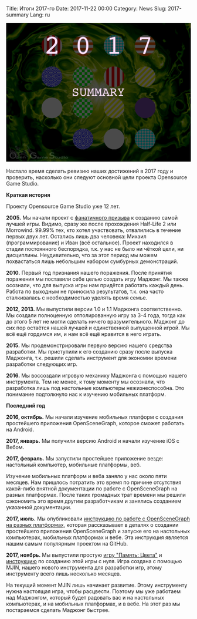 Title: Итоги 2017-го
Date: 2017-11-22 00:00
Category: News
Slug: 2017-summary
Lang: ru

![Игра на память в фоне][screenshot]

Настало время сделать ревизию наших достижений в 2017 году и проверить, насколько они следуют основной цели проекта Opensource Game Studio.

**Краткая история**

Проекту Opensource Game Studio уже 12 лет.

**2005.** Мы начали проект с [фанатичного призыва][fanatic_call] к созданию самой лучшей игры. Видимо, сразу же после прохождения Half-Life 2 или Morrowind. 99.99% тех, кто хотел участвовать, отвалились в течение первых двух лет. Остались лишь два человека: Михаил (программирование) и Иван (всё остальное). Проект находился в стадии постоянного беспорядка, т.к. у нас не было ни чёткой цели, ни дисциплины. Неудивительно, что за этот период мы можем похвастаться лишь небольшим набором сумбурных демонстраций.

**2010.** Первый год признания нашего поражения. После принятия поражения мы поставили себе целью создать игру Маджонг. Мы также осознали, что для выпуска игры нам придётся работать каждый день. Работа по выходным не приносила результатов, т.к. она часто сталкивалась с необходимостью уделять время семье.

**2012, 2013.** Мы выпустили версии 1.0 и 1.1 Маджонга соответственно. Мы создали полноценную отполированную игру за 3-4 года, тогда как до этого 5 лет не могли сделать ничего вразумительного. Маджонг до сих пор остаётся нашей лучшей и единственной выпущенной игрой. Мы всё ещё гордимся им, и нам всё ещё нравится в него играть.

**2015.** Мы продемонстрировали первую версию нашего средства разработки. Мы приступили к его созданию сразу после выпуска Маджонга, т.к. решили сделать инструмент для экономии времени разработки следующих игр.

**2016.** Мы воссоздали игровую механику Маджонга с помощью нашего инструмента. Тем не менее, к тому моменту мы осознали, что разработка лишь под настольные компьютеры нежизнеспособна. Это понимание  подтолкнуло нас к изучению мобильных платформ.

**Последний год**

**2016, октябрь.** Мы начали изучение мобильных платформ с создания простейшего приложения OpenSceneGraph, которое сможет работать на Android.

**2017, январь.** Мы получили версию Android и начали изучение iOS с Вебом.

**2017, февраль.** Мы запустили простейшее приложение везде: настольный компьютер, мобильные платформы, веб.

Изучение мобильных платформ и веба заняло у нас около пяти месяцев. Нам пришлось потратить это время по причине отсутствия какой-либо внятной документации по работе с OpenSceneGraph на разных платформах. После таких громадных трат времени мы решили сэкономить это время другим разработчикам и занялись созданием указанной документации.

**2017, июль.** Мы опубликовали [инструкцию по работе с OpenSceneGraph на разных платформах][osgcp_guide], которая рассказывает в деталях о создании простейшего приложения OpenSceneGraph и запуске его на настольных компьютерах, мобильных платформах и вебе. Эта инструкция является нашим самым популярным проектом на GitHub.

**2017, ноябрь.** Мы выпустили простую [игру "Память: Цвета"][memory-colors] и [инструкцию][memory-colors-guide] по созданию этой игры с нуля. Игра создана с помощью MJIN, нашего нового инструмента для разработки игр, этому инструменту всего лишь несколько месяцев.

На текущий момент MJIN лишь начинает развитие. Этому инструменту нужна настоящая игра, чтобы расцвести. Поэтому мы уже работаем над Маджонгом, который будет радовать вас и на настольных компьютерах, и на мобильных платформах, и в вебе. На этот раз мы постараемся сделать Маджонг быстрее. 

[screenshot]: ../../images/2017-11-22-2017-summary.png
[fanatic_call]: https://unixforum.org/index.php?showtopic=9989
[osgcp_guide]: https://github.com/OGStudio/openscenegraph-cross-platform-guide
[memory-colors]: https://ogstudio.github.io/game-memory-colors/tutorial-5.3/mjin-player.html
[memory-colors-guide]: https://bitbucket.org/ogstudio-games/memory-colors

